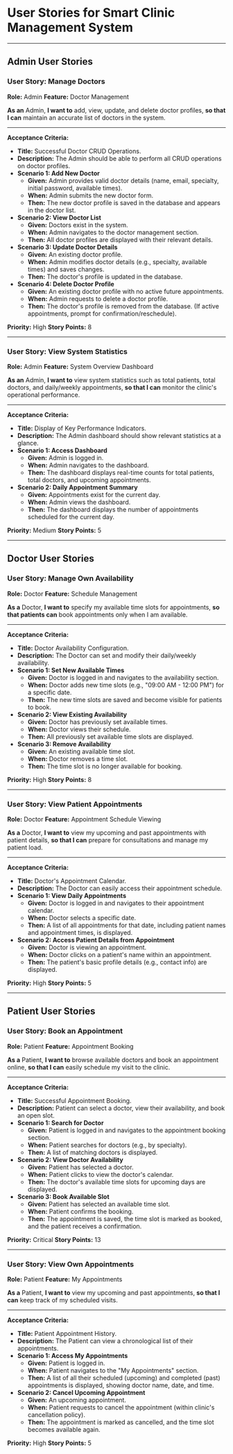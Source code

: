 # User Stories for Smart Clinic Management System

---

## Admin User Stories

### User Story: Manage Doctors

**Role:** Admin
**Feature:** Doctor Management

**As an** Admin,
**I want to** add, view, update, and delete doctor profiles,
**so that I can** maintain an accurate list of doctors in the system.

---

**Acceptance Criteria:**
* **Title:** Successful Doctor CRUD Operations.
* **Description:** The Admin should be able to perform all CRUD operations on doctor profiles.
* **Scenario 1: Add New Doctor**
    * **Given:** Admin provides valid doctor details (name, email, specialty, initial password, available times).
    * **When:** Admin submits the new doctor form.
    * **Then:** The new doctor profile is saved in the database and appears in the doctor list.
* **Scenario 2: View Doctor List**
    * **Given:** Doctors exist in the system.
    * **When:** Admin navigates to the doctor management section.
    * **Then:** All doctor profiles are displayed with their relevant details.
* **Scenario 3: Update Doctor Details**
    * **Given:** An existing doctor profile.
    * **When:** Admin modifies doctor details (e.g., specialty, available times) and saves changes.
    * **Then:** The doctor's profile is updated in the database.
* **Scenario 4: Delete Doctor Profile**
    * **Given:** An existing doctor profile with no active future appointments.
    * **When:** Admin requests to delete a doctor profile.
    * **Then:** The doctor's profile is removed from the database. (If active appointments, prompt for confirmation/reschedule).

**Priority:** High
**Story Points:** 8

---

### User Story: View System Statistics

**Role:** Admin
**Feature:** System Overview Dashboard

**As an** Admin,
**I want to** view system statistics such as total patients, total doctors, and daily/weekly appointments,
**so that I can** monitor the clinic's operational performance.

---

**Acceptance Criteria:**
* **Title:** Display of Key Performance Indicators.
* **Description:** The Admin dashboard should show relevant statistics at a glance.
* **Scenario 1: Access Dashboard**
    * **Given:** Admin is logged in.
    * **When:** Admin navigates to the dashboard.
    * **Then:** The dashboard displays real-time counts for total patients, total doctors, and upcoming appointments.
* **Scenario 2: Daily Appointment Summary**
    * **Given:** Appointments exist for the current day.
    * **When:** Admin views the dashboard.
    * **Then:** The dashboard displays the number of appointments scheduled for the current day.

**Priority:** Medium
**Story Points:** 5

---

## Doctor User Stories

### User Story: Manage Own Availability

**Role:** Doctor
**Feature:** Schedule Management

**As a** Doctor,
**I want to** specify my available time slots for appointments,
**so that patients can** book appointments only when I am available.

---

**Acceptance Criteria:**
* **Title:** Doctor Availability Configuration.
* **Description:** The Doctor can set and modify their daily/weekly availability.
* **Scenario 1: Set New Available Times**
    * **Given:** Doctor is logged in and navigates to the availability section.
    * **When:** Doctor adds new time slots (e.g., "09:00 AM - 12:00 PM") for a specific date.
    * **Then:** The new time slots are saved and become visible for patients to book.
* **Scenario 2: View Existing Availability**
    * **Given:** Doctor has previously set available times.
    * **When:** Doctor views their schedule.
    * **Then:** All previously set available time slots are displayed.
* **Scenario 3: Remove Availability**
    * **Given:** An existing available time slot.
    * **When:** Doctor removes a time slot.
    * **Then:** The time slot is no longer available for booking.

**Priority:** High
**Story Points:** 8

---

### User Story: View Patient Appointments

**Role:** Doctor
**Feature:** Appointment Schedule Viewing

**As a** Doctor,
**I want to** view my upcoming and past appointments with patient details,
**so that I can** prepare for consultations and manage my patient load.

---

**Acceptance Criteria:**
* **Title:** Doctor's Appointment Calendar.
* **Description:** The Doctor can easily access their appointment schedule.
* **Scenario 1: View Daily Appointments**
    * **Given:** Doctor is logged in and navigates to their appointment calendar.
    * **When:** Doctor selects a specific date.
    * **Then:** A list of all appointments for that date, including patient names and appointment times, is displayed.
* **Scenario 2: Access Patient Details from Appointment**
    * **Given:** Doctor is viewing an appointment.
    * **When:** Doctor clicks on a patient's name within an appointment.
    * **Then:** The patient's basic profile details (e.g., contact info) are displayed.

**Priority:** High
**Story Points:** 5

---

## Patient User Stories

### User Story: Book an Appointment

**Role:** Patient
**Feature:** Appointment Booking

**As a** Patient,
**I want to** browse available doctors and book an appointment online,
**so that I can** easily schedule my visit to the clinic.

---

**Acceptance Criteria:**
* **Title:** Successful Appointment Booking.
* **Description:** Patient can select a doctor, view their availability, and book an open slot.
* **Scenario 1: Search for Doctor**
    * **Given:** Patient is logged in and navigates to the appointment booking section.
    * **When:** Patient searches for doctors (e.g., by specialty).
    * **Then:** A list of matching doctors is displayed.
* **Scenario 2: View Doctor Availability**
    * **Given:** Patient has selected a doctor.
    * **When:** Patient clicks to view the doctor's calendar.
    * **Then:** The doctor's available time slots for upcoming days are displayed.
* **Scenario 3: Book Available Slot**
    * **Given:** Patient has selected an available time slot.
    * **When:** Patient confirms the booking.
    * **Then:** The appointment is saved, the time slot is marked as booked, and the patient receives a confirmation.

**Priority:** Critical
**Story Points:** 13

---

### User Story: View Own Appointments

**Role:** Patient
**Feature:** My Appointments

**As a** Patient,
**I want to** view my upcoming and past appointments,
**so that I can** keep track of my scheduled visits.

---

**Acceptance Criteria:**
* **Title:** Patient Appointment History.
* **Description:** The Patient can view a chronological list of their appointments.
* **Scenario 1: Access My Appointments**
    * **Given:** Patient is logged in.
    * **When:** Patient navigates to the "My Appointments" section.
    * **Then:** A list of all their scheduled (upcoming) and completed (past) appointments is displayed, showing doctor name, date, and time.
* **Scenario 2: Cancel Upcoming Appointment**
    * **Given:** An upcoming appointment.
    * **When:** Patient requests to cancel the appointment (within clinic's cancellation policy).
    * **Then:** The appointment is marked as cancelled, and the time slot becomes available again.

**Priority:** High
**Story Points:** 5